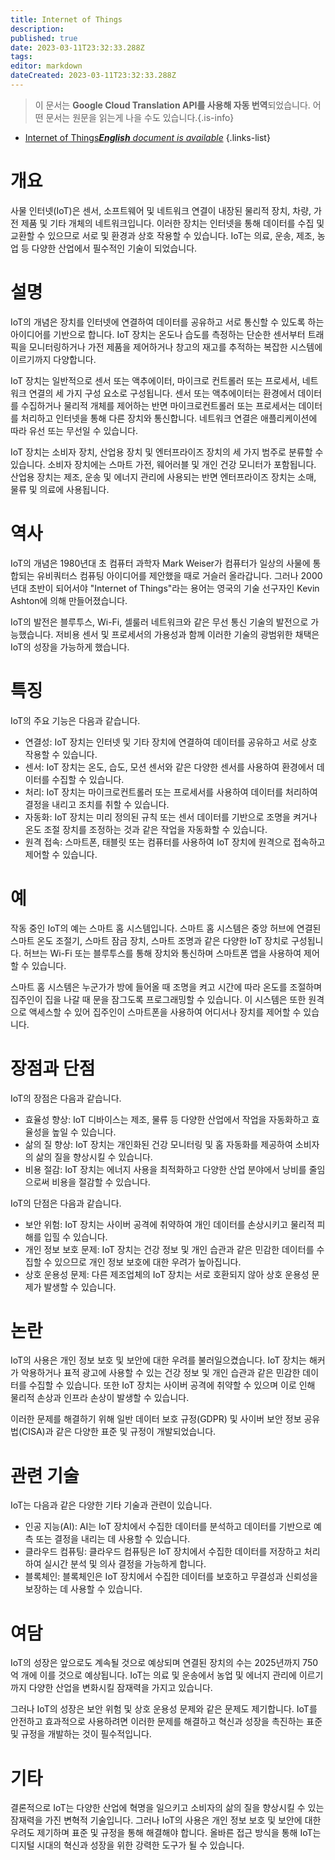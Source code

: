 ```yaml
---
title: Internet of Things
description: 
published: true
date: 2023-03-11T23:32:33.288Z
tags: 
editor: markdown
dateCreated: 2023-03-11T23:32:33.288Z
---
```


> 이 문서는 **Google Cloud Translation API를 사용해 자동 번역**되었습니다.
어떤 문서는 원문을 읽는게 나을 수도 있습니다.{.is-info}



- [Internet of Things***English** document is available*](/en/Knowledge-base/Dictionary/internet-of-things)
{.links-list}



# 개요

사물 인터넷(IoT)은 센서, 소프트웨어 및 네트워크 연결이 내장된 물리적 장치, 차량, 가전 제품 및 기타 개체의 네트워크입니다. 이러한 장치는 인터넷을 통해 데이터를 수집 및 교환할 수 있으므로 서로 및 환경과 상호 작용할 수 있습니다. IoT는 의료, 운송, 제조, 농업 등 다양한 산업에서 필수적인 기술이 되었습니다.

# 설명

IoT의 개념은 장치를 인터넷에 연결하여 데이터를 공유하고 서로 통신할 수 있도록 하는 아이디어를 기반으로 합니다. IoT 장치는 온도나 습도를 측정하는 단순한 센서부터 트래픽을 모니터링하거나 가전 제품을 제어하거나 창고의 재고를 추적하는 복잡한 시스템에 이르기까지 다양합니다.

IoT 장치는 일반적으로 센서 또는 액추에이터, 마이크로 컨트롤러 또는 프로세서, 네트워크 연결의 세 가지 구성 요소로 구성됩니다. 센서 또는 액추에이터는 환경에서 데이터를 수집하거나 물리적 개체를 제어하는 반면 마이크로컨트롤러 또는 프로세서는 데이터를 처리하고 인터넷을 통해 다른 장치와 통신합니다. 네트워크 연결은 애플리케이션에 따라 유선 또는 무선일 수 있습니다.

IoT 장치는 소비자 장치, 산업용 장치 및 엔터프라이즈 장치의 세 가지 범주로 분류할 수 있습니다. 소비자 장치에는 스마트 가전, 웨어러블 및 개인 건강 모니터가 포함됩니다. 산업용 장치는 제조, 운송 및 에너지 관리에 사용되는 반면 엔터프라이즈 장치는 소매, 물류 및 의료에 사용됩니다.

# 역사

IoT의 개념은 1980년대 초 컴퓨터 과학자 Mark Weiser가 컴퓨터가 일상의 사물에 통합되는 유비쿼터스 컴퓨팅 아이디어를 제안했을 때로 거슬러 올라갑니다. 그러나 2000년대 초반이 되어서야 "Internet of Things"라는 용어는 영국의 기술 선구자인 Kevin Ashton에 의해 만들어졌습니다.

IoT의 발전은 블루투스, Wi-Fi, 셀룰러 네트워크와 같은 무선 통신 기술의 발전으로 가능했습니다. 저비용 센서 및 프로세서의 가용성과 함께 이러한 기술의 광범위한 채택은 IoT의 성장을 가능하게 했습니다.

# 특징

IoT의 주요 기능은 다음과 같습니다.

- 연결성: IoT 장치는 인터넷 및 기타 장치에 연결하여 데이터를 공유하고 서로 상호 작용할 수 있습니다.
- 센서: IoT 장치는 온도, 습도, 모션 센서와 같은 다양한 센서를 사용하여 환경에서 데이터를 수집할 수 있습니다.
- 처리: IoT 장치는 마이크로컨트롤러 또는 프로세서를 사용하여 데이터를 처리하여 결정을 내리고 조치를 취할 수 있습니다.
- 자동화: IoT 장치는 미리 정의된 규칙 또는 센서 데이터를 기반으로 조명을 켜거나 온도 조절 장치를 조정하는 것과 같은 작업을 자동화할 수 있습니다.
- 원격 접속: 스마트폰, 태블릿 또는 컴퓨터를 사용하여 IoT 장치에 원격으로 접속하고 제어할 수 있습니다.

# 예

작동 중인 IoT의 예는 스마트 홈 시스템입니다. 스마트 홈 시스템은 중앙 허브에 연결된 스마트 온도 조절기, 스마트 잠금 장치, 스마트 조명과 같은 다양한 IoT 장치로 구성됩니다. 허브는 Wi-Fi 또는 블루투스를 통해 장치와 통신하며 스마트폰 앱을 사용하여 제어할 수 있습니다.

스마트 홈 시스템은 누군가가 방에 들어올 때 조명을 켜고 시간에 따라 온도를 조절하며 집주인이 집을 나갈 때 문을 잠그도록 프로그래밍할 수 있습니다. 이 시스템은 또한 원격으로 액세스할 수 있어 집주인이 스마트폰을 사용하여 어디서나 장치를 제어할 수 있습니다.

# 장점과 단점

IoT의 장점은 다음과 같습니다.

- 효율성 향상: IoT 디바이스는 제조, 물류 등 다양한 산업에서 작업을 자동화하고 효율성을 높일 수 있습니다.
- 삶의 질 향상: IoT 장치는 개인화된 건강 모니터링 및 홈 자동화를 제공하여 소비자의 삶의 질을 향상시킬 수 있습니다.
- 비용 절감: IoT 장치는 에너지 사용을 최적화하고 다양한 산업 분야에서 낭비를 줄임으로써 비용을 절감할 수 있습니다.

IoT의 단점은 다음과 같습니다.

- 보안 위험: IoT 장치는 사이버 공격에 취약하여 개인 데이터를 손상시키고 물리적 피해를 입힐 수 있습니다.
- 개인 정보 보호 문제: IoT 장치는 건강 정보 및 개인 습관과 같은 민감한 데이터를 수집할 수 있으므로 개인 정보 보호에 대한 우려가 높아집니다.
- 상호 운용성 문제: 다른 제조업체의 IoT 장치는 서로 호환되지 않아 상호 운용성 문제가 발생할 수 있습니다.

# 논란

IoT의 사용은 개인 정보 보호 및 보안에 대한 우려를 불러일으켰습니다. IoT 장치는 해커가 악용하거나 표적 광고에 사용할 수 있는 건강 정보 및 개인 습관과 같은 민감한 데이터를 수집할 수 있습니다. 또한 IoT 장치는 사이버 공격에 취약할 수 있으며 이로 인해 물리적 손상과 인프라 손상이 발생할 수 있습니다.

이러한 문제를 해결하기 위해 일반 데이터 보호 규정(GDPR) 및 사이버 보안 정보 공유법(CISA)과 같은 다양한 표준 및 규정이 개발되었습니다.

# 관련 기술

IoT는 다음과 같은 다양한 기타 기술과 관련이 있습니다.

- 인공 지능(AI): AI는 IoT 장치에서 수집한 데이터를 분석하고 데이터를 기반으로 예측 또는 결정을 내리는 데 사용할 수 있습니다.
- 클라우드 컴퓨팅: 클라우드 컴퓨팅은 IoT 장치에서 수집한 데이터를 저장하고 처리하여 실시간 분석 및 의사 결정을 가능하게 합니다.
- 블록체인: 블록체인은 IoT 장치에서 수집한 데이터를 보호하고 무결성과 신뢰성을 보장하는 데 사용할 수 있습니다.

# 여담

IoT의 성장은 앞으로도 계속될 것으로 예상되며 연결된 장치의 수는 2025년까지 750억 개에 이를 것으로 예상됩니다. IoT는 의료 및 운송에서 농업 및 에너지 관리에 이르기까지 다양한 산업을 변화시킬 잠재력을 가지고 있습니다.

그러나 IoT의 성장은 보안 위험 및 상호 운용성 문제와 같은 문제도 제기합니다. IoT를 안전하고 효과적으로 사용하려면 이러한 문제를 해결하고 혁신과 성장을 촉진하는 표준 및 규정을 개발하는 것이 필수적입니다.

# 기타

결론적으로 IoT는 다양한 산업에 혁명을 일으키고 소비자의 삶의 질을 향상시킬 수 있는 잠재력을 가진 변혁적 기술입니다. 그러나 IoT의 사용은 개인 정보 보호 및 보안에 대한 우려도 제기하며 표준 및 규정을 통해 해결해야 합니다. 올바른 접근 방식을 통해 IoT는 디지털 시대의 혁신과 성장을 위한 강력한 도구가 될 수 있습니다.